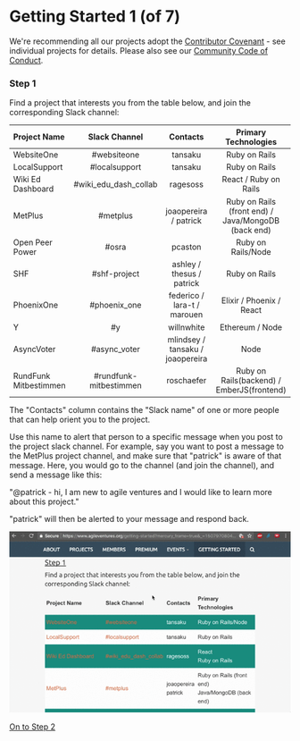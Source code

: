 # Getting Started 1 (of 7)

We're recommending all our projects adopt the [Contributor Covenant](https://www.contributor-covenant.org/) - see individual projects for details.  Please also see our [Community Code of Conduct](https://github.com/AgileVentures/AgileVentures/blob/master/CODE_OF_CONDUCT.md).

### Step 1


Find a project that interests you from the table below, and join the corresponding Slack channel:


| Project Name          | Slack Channel          | Contacts                         | Primary Technologies                                |
| :-------------------- | :--------------------: | :------------------------------: | :-------------------------------------------------: |
| WebsiteOne            | #websiteone            | tansaku                          | Ruby on Rails                                       |
| LocalSupport          | #localsupport          | tansaku                          | Ruby on Rails                                       |
| Wiki Ed Dashboard     | #wiki_edu_dash_collab  | ragesoss                         | React / Ruby on Rails                               |
| MetPlus               | #metplus               | joaopereira / patrick            | Ruby on Rails (front end) / Java/MongoDB (back end) |
| Open Peer Power       | #osra                  | pcaston                          | Ruby on Rails/Node                                  |
| SHF                   | #shf-project           | ashley / thesus / patrick        | Ruby on Rails                                       |
| PhoenixOne            | #phoenix_one           | federico / lara-t / marouen      | Elixir / Phoenix / React                            |
| Y                     | #y                     | willnwhite                       | Ethereum / Node                                     |
| AsyncVoter            | #async_voter           | mlindsey / tansaku / joaopereira | Node                                                |
| RundFunk Mitbestimmen | #rundfunk-mitbestimmen | roschaefer                       | Ruby on Rails(backend) /  EmberJS(frontend)         |

The "Contacts" column contains the "Slack name" of one or more people that can help orient you to the project.  

Use this name to alert that person to a specific message when you post to the project slack channel.  For example, say you want to post a message to the MetPlus project channel, and make sure that "patrick" is aware of that message.  Here, you would go to the channel (and join the channel), and send a message like this:

"@patrick - hi, I am new to agile ventures and I would like to learn more about this project."

"patrick" will then be alerted to your message and respond back.

![](https://raw.githubusercontent.com/AgileVentures/AgileVentures/master/gifts/getting-started-on-slack.gif)


[On to Step 2](https://www.agileventures.org/getting-started-2)
